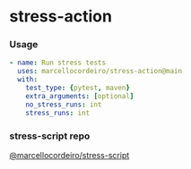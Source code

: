 # stress-action

### Usage

```yml
- name: Run stress tests
  uses: marcellocordeiro/stress-action@main
  with:
    test_type: {pytest, maven}
    extra_arguments: [optional]
    no_stress_runs: int
    stress_runs: int
```

### stress-script repo
[@marcellocordeiro/stress-script](https://github.com/marcellocordeiro/stress-script)

